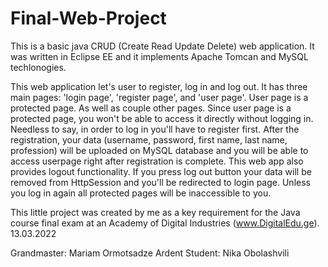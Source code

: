 # Final-Web-Project

This is a basic java CRUD (Create Read Update Delete) web application. 
It was written in Eclipse EE and it implements Apache Tomcan and MySQL techlonogies.

This web application let's user to register, log in and log out.
It has three main pages: 'login page', 'register page', and 'user page'. 
User page is a protected page. As well as couple other pages. 
Since user page is a protected page, you won't be able to access it directly without logging in. 
Needless to say, in order to log in you'll have to register first.
After the registration, your data (username, password, first name, last name, profession) will be
uploaded on MySQL database and you will be able to access userpage right after registration is complete. 
This web app also provides logout functionality. If you press log out button 
your data will be removed from HttpSession and you'll be redirected to login page.
Unless you log in again all protected pages will be inaccessible to you. 


This little project was created by me as a key requirement for the Java course final exam 
at an Academy of Digital Industries (www.DigitalEdu.ge). 13.03.2022

Grandmaster: Mariam Ormotsadze
Ardent Student: Nika Obolashvili
